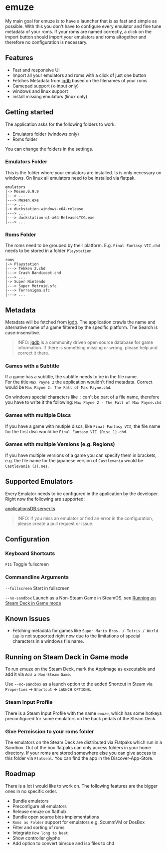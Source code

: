 # emuze

My main goal for emuze is to have a launcher that is as fast and simple as possible. With this you don't have to configure every emulator and fine tune metadata of your roms. If your roms are named correctly, a click on the import button should import your emulators and roms altogether and therefore no configuration is necessary.

## Features

- Fast and responsive UI
- Import all your emulators and roms with a click of just one button
- Fetches Metadata from [igdb](https://www.igdb.com) based on the filenames of your roms
- Gamepad support (x-input only)
- windows and linux support
- install missing emulators (linux only)

## Getting started

The application asks for the following folders to work:

- Emulators folder (windows only)
- Roms folder

You can change the folders in the settings.

### Emulators Folder

This is the folder where your emulators are installed. Is is only necessary on windows. On linux all emulators need to be installed via flatpak.

```
emulators
|-> Mesen.0.9.9
|---> ...
|---> Mesen.exe
|---> ...
|-> duckstation-windows-x64-release
|---> ...
|---> duckstation-qt-x64-ReleaseLTCG.exe
|---> ...
```

### Roms Folder

The roms need to be grouped by their platform. E.g. `Final Fantasy VII.chd` needs to be stored in a folder `Playstation`.

```
roms
|-> Playstation
|---> Tekken 2.chd
|---> Crash Bandicoot.chd
|---> ...
|-> Super Nintendo
|---> Super Metroid.sfc
|---> Terranigma.sfc
|---> ...
```

## Metadata

Metadata will be fetched from [igdb](https://www.igdb.com). The application crawls the name and alternative name of a game filtered by the specific platform.
The Search is case-insensitive.

> INFO: [igdb](https://www.igdb.com) is a community driven open source database for game information. If there is something missing or wrong, please help and correct it there.

### Games with a Subtitle

If a game has a subtitle, the subtitle needs to be in the file name.<br>
For the title `Max Payne 2` the application wouldn't find metadata. Correct would be `Max Payne 2: The Fall of Max Payne.chd`.

On windows special characters like `:` can't be part of a file name, therefore you have to write it the following:
`Max Payne 2 - The Fall of Max Payne.chd`

### Games with multiple Discs

If you have a game with mutiple discs, like `Final Fantasy VII`, the file name for the first disc would be `Final Fantasy VII (Disc 1).chd`.

### Games with multiple Versions (e.g. Regions)

If you have multiple versions of a game you can specify them in brackets, e.g. the file name for the japanese version of `Castlevania` would be `Castlevania (J).nes`.

## Supported Emulators

Every Emulator needs to be configured in the application by the developer.
Right now the following are supported:

[applicationsDB.server.ts](app/server/applicationsDB.server.ts)

> INFO: If you miss an emulator or find an error in the configuration, please create a pull request or issue.

## Configuration

### Keyboard Shortcuts

`F11` Toggle fullscreen

### Commandline Arguments

`--fullscreen` Start in fullscreen

`--no-sandbox` Launch as a Non-Steam Game in SteamOS, see [Running on Steam Deck in Game mode](#running-on-steam-deck-in-game-mode) 

## Known Issues

- Fetching metadata for games like `Super Mario Bros. / Tetris / World Cup` is not supported right now due to the limitations of special characters in a windows file name.

## Running on Steam Deck in Game mode

To run emuze on the Steam Deck, mark the AppImage as executable and add it via `Add a Non-Steam Game`.

Use `--no-sandbox` as a launch option to the added Shortcut in Steam via `Properties` -> `Shortcut` -> `LAUNCH OPTIONS`.

### Steam Input Profile

There is a Steam Input Profile with the name `emuze`, which has some hotkeys preconfigured for some emulators on the back pedals of the Steam Deck.

### Give Permission to your roms folder

The emulators on the Steam Deck are distributed via Flatpaks which run in a Sandbox. Out of the box flatpaks can only access folders in your home directory.
If your roms are stored somewhere else you can give access to this folder via `Flatseal`. You can find the app in the Discover-App-Store.

## Roadmap

There is a lot i would like to work on. The following features are the bigger ones in no specific order.

- Bundle emulators
- Preconfigure all emulators
- Release emuze on flathub
- Bundle open source bios implementations
- `Roms as Folder` support for emulators e.g. ScummVM or DosBox
- Filter and sorting of roms
- Integrate `How long to beat`
- Show controller glyphs
- Add option to convert bin/cue and iso files to chd
